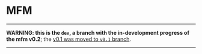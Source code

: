 # MFM

---

**WARNING: this is the `dev`, a branch with the in-development progress of the mfm v0.2**; the [v0.1 was moved to `v0.1` branch](https://github.com/willyrgf/mfm/tree/v0.1).

---



